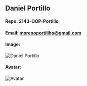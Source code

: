 ## Daniel Portillo
#### Repo: 2143-OOP-Portillo
#### Email: morenoportillho@gmail.com
#### Image:
![Daniel Portillo](https://i.imgur.com/RQnz4Jn.jpg)
#### Avatar:
![Avatar](https://i.imgur.com/qf8xluZ.png)
